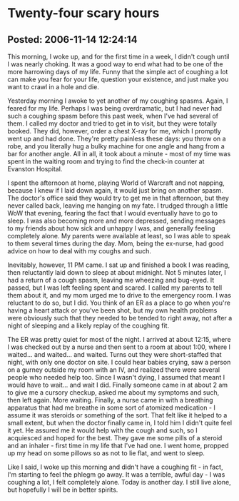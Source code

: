 Twenty-four scary hours
===============

Posted: 2006-11-14 12:24:14
-------------------------

This morning, I woke up, and for the first time in a week, I didn't cough until I was nearly choking. It was a good way to end what had to be one of the more harrowing days of my life. Funny that the simple act of coughing a lot can make you fear for your life, question your existence, and just make you want to crawl in a hole and die.

Yesterday morning I awoke to yet another of my coughing spasms. Again, I feared for my life. Perhaps I was being overdramatic, but I had never had such a coughing spasm before this past week, when I've had several of them. I called my doctor and tried to get in to visit, but they were totally booked. They did, however, order a chest X-ray for me, which I promptly went up and had done. They're pretty painless these days: you throw on a robe, and you literally hug a bulky machine for one angle and hang from a bar for another angle. All in all, it took about a minute - most of my time was spent in the waiting room and trying to find the check-in counter at Evanston Hospital.

I spent the afternoon at home, playing World of Warcraft and not napping, because I knew if I laid down again, it would just bring on another spasm. The doctor's office said they would try to get me in that afternoon, but they never called back, leaving me hanging on my fate. I trudged through a little WoW that evening, fearing the fact that I would eventually have to go to sleep. I was also becoming more and more depressed, sending messages to my friends about how sick and unhappy I was, and generally feeling completely alone. My parents were available at least, so I was able to speak to them several times during the day. Mom, being the ex-nurse, had good advice on how to deal with my coughs and such.

Inevitably, however, 11 PM came. I sat up and finished a book I was reading, then reluctantly laid down to sleep at about midnight. Not 5 minutes later, I had a return of a cough spasm, leaving me wheezing and bug-eyed. It passed, but I was left feeling spent and scared. I called my parents to tell them about it, and my mom urged me to drive to the emergency room. I was reluctant to do so, but I did. You think of an ER as a place to go when you're having a heart attack or you've been shot, but my own health problems were obviously such that they needed to be tended to right away, not after a night of sleeping and a likely replay of the coughing fit.

The ER was pretty quiet for most of the night. I arrived at about 12:15, where I was checked out by a nurse and then sent to a room at about 1:00, where I waited... and waited... and waited. Turns out they were short-staffed that night, with only one doctor on site. I could hear babies crying, saw a person on a gurney outside my room with an IV, and realized there were several people who needed help too. Since I wasn't dying, I assumed that meant I would have to wait... and wait I did. Finally someone came in at about 2 am to give me a cursory checkup, asked me about my symptoms and such, then left again. More waiting. Finally, a nurse came in with a breathing apparatus that had me breathe in some sort of atomized medication - I assume it was steroids or something of the sort. That felt like it helped to a small extent, but when the doctor finally came in, I told him I didn't quite feel it yet. He assured me it would help with the cough and such, so I acquiesced and hoped for the best. They gave me some pills of a steroid and an inhaler - first time in my life that I've had one. I went home, propped up my head on some pillows so as not to lie flat, and went to sleep.

Like I said, I woke up this morning and didn't have a coughing fit - in fact, I'm starting to feel the phlegm go away. It was a terrible, awful day - I was coughing a lot, I felt completely alone. Today is another day. I still live alone, but hopefully I will be in better spirits.
